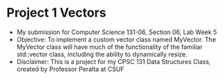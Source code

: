 # Project 1 Vectors
- My submission for Computer Science 131-06, Section 06, Lab Week 5
- Objective: To implement a custom vector class named MyVector. The MyVector class will have much of the functionality of the familiar std::vector class, including the ability to dynamically resize.
- Disclaimer: This is a project for my CPSC 131 Data Structures Class, created by Professor Peralta at CSUF
